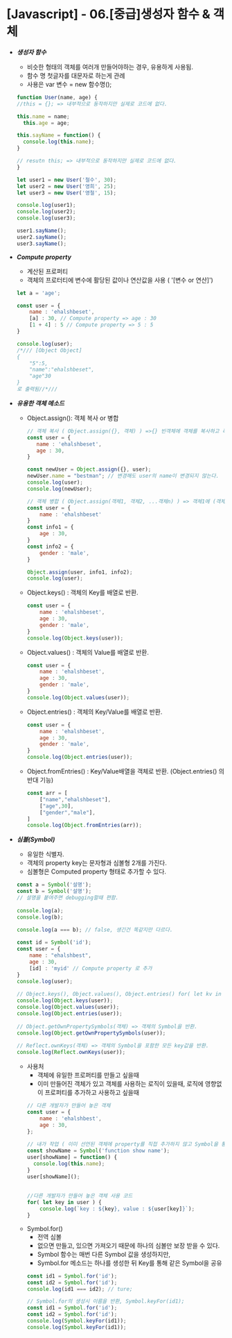 # [Javascript] - 06.[중급]생성자 함수 & 객체

* ___생성자 함수___
  - 비슷한 형태의 객체를 여러개 만들어야하는 경우, 유용하게 사용됨.
  - 함수 명 첫글자를 대문자로 하는게 관례
  - 사용은 var 변수 = new 함수명();
  ```javascript
  function User(name, age) {
  //this = {}; => 내부적으로 동작하지만 실제로 코드에 없다.
  
  this.name = name;
	this.age = age;
  
  this.sayName = function() {
    console.log(this.name);
  }
  
  // resutn this; => 내부적으로 동작하지만 실제로 코드에 없다.
  }

  let user1 = new User('철수', 30);
  let user2 = new User('영희', 25);
  let user3 = new User('영철', 15);

  console.log(user1);
  console.log(user2);
  console.log(user3);

  user1.sayName();
  user2.sayName();
  user3.sayName();
  ``` 
  
* ___Compute property___
  - 계산된 프로퍼티
  - 객체의 프로터티에 변수에 활당된 값이나 연산값을 사용 ( '[변수 or 연산]')
  ```javascript
  let a = 'age';

  const user = {
	  name : 'ehalshbeset',
	  [a] : 30, // Compute property => age : 30
	  [1 + 4] : 5 // Compute property => 5 : 5
  }

  console.log(user);
  /*/// [Object Object]
  {
	  "5":5,
	  "name":"ehalshbeset",
	  "age"30
  }
  로 출력됨//*///
  ``` 

* ___유용한 객체 메소드___
  - Object.assign(): 객체 복사 or 병합
    ```javascript
    // 객체 복사 ( Object.assign({}, 객체) ) =>{} 빈객체에 객체를 복사하고 리턴
    const user = {
	   name : 'ehalshbeset',
	   age : 30,
    }

    const newUser = Object.assign({}, user);
    newUser.name = "bestman"; // 변경해도 user의 name이 변경되지 않는다.
    console.log(user);
    console.log(newUser);

    // 객체 병합 ( Object.assign(객체1, 객체2, ...객체n) ) => 객체1에 (객체2 ~ n) 병합
    const user = {
	    name : 'ehalshbeset'
    }
    const info1 = {
	    age : 30,
    }
    const info2 = {
	    gender : 'male',
    }

    Object.assign(user, info1, info2);
    console.log(user);
    ``` 
  - Object.keys() : 객체의 Key를 배열로 반환.
    ```javascript
    const user = {
	    name : 'ehalshbeset',
	    age : 30,
	    gender : 'male',
    }
    console.log(Object.keys(user));
    ``` 
  - Object.values() : 객체의 Value를 배열로 반환.
    ```javascript
    const user = {
	    name : 'ehalshbeset',
	    age : 30,
	    gender : 'male',
    }
    console.log(Object.values(user));
    ``` 
  - Object.entries() : 객체의 Key/Value를 배열로 반환.
    ```javascript
    const user = {
	    name : 'ehalshbeset',
	    age : 30,
	    gender : 'male',
    }
    console.log(Object.entries(user));
    ``` 
  - Object.fromEntries() : Key/Value배열을 객체로 반환. (Object.entries() 의 반대 기능)
    ```javascript
    const arr = [
	    ["name","ehalshbeset"],
	    ["age",30],
	    ["gender","male"],
    ]
    console.log(Object.fromEntries(arr));
    ``` 

* ___심볼(Symbol)___
  - 유일한 식별자.
  - 객체의 property key는 문자형과 심볼형 2개를 가진다.
  - 심볼형은 Computed property 형태로 추가할 수 있다.
  ```javascript
  const a = Symbol('설명');
  const b = Symbol('설명');
  // 설명을 붙여주면 debugging할때 편함.
 
  console.log(a);
  console.log(b);
 
  console.log(a === b); // false, 생긴건 똑같지만 다르다.

  const id = Symbol('id');
  const user = {
	  name : "ehalshbest",
	  age : 30,
	  [id] : 'myid' // Compute property 로 추가
  }
  console.log(user);
 
  // Object.keys(), Object.values(), Object.entries() for( let kv in user ) => Symbol은 제외된다.
  console.log(Object.keys(user));
  console.log(Object.values(user));
  console.log(Object.entries(user));
 
  // Object.getOwnPropertySymbols(객체) => 객체의 Symbol을 반환.
  console.log(Object.getOwnPropertySymbols(user));
 
  // Reflect.ownKeys(객체) => 객체의 Symbol을 포함한 모든 key값을 반환.
  console.log(Reflect.ownKeys(user));
  ```
  - 사용처
    - 객체에 유일한 프로퍼티를 만들고 싶을때
    - 이미 만들어진 객체가 있고 객체를 사용하는 로직이 있을때, 로직에 영향없이 프로퍼티를 추가하고 사용하고 싶을때
    ```javascript
    // 다른 개발자가 만들어 놓은 객체
    const user = {
	    name : 'ehalshbest',
	    age : 30,
    };
 
    // 내가 작업 ( 이미 선언된 객체에 property를 직접 추가하지 않고 Symbol을 통해 property 추가하여 기존 로직에 영향을 주지 않는다.)
    const showName = Symbol('function show name');
    user[showName] = function() {
      console.log(this.name);
    }
    user[showName]();
 
 
    //다른 개발자가 만들어 놓은 객체 사용 코드
    for( let key in user ) {
	    console.log(`key : ${key}, value : ${user[key]}`);
    }
    ```
  - Symbol.for()
    - 전역 심볼
    - 없으면 만들고, 있으면 가져오기 때문에 하나의 심볼만 보장 받을 수 있다.
    - Symbol 함수는 매번 다른 Symbol 값을 생성하지만,
    - Symbol.for 메소드는 하나를 생성한 뒤 Key를 통해 같은 Symbol을 공유
    ```javascript
    const id1 = Symbol.for('id');
    const id2 = Symbol.for('id');
    console.log(id1 === id2); // ture;

    // Symbol.for의 생성시 이름을 반환, Symbol.keyFor(id1);
    const id1 = Symbol.for('id');
    const id2 = Symbol.for('id');
    console.log(Symbol.keyFor(id1));
    console.log(Symbol.keyFor(id1));
    ```